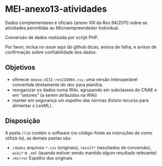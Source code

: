 # MEI-anexo13-atividades
Dados complementares e oficiais (anexo XIII da  Res.94/2011) sobre as atividades permitidas ao Microempreendedor Individual.

Conversão de dados realizada por script PHP.

Por favor, inclua no *issue* aqui do github dicas, avisos de falha, e avisos de confirmação sobre confiabilidade dos dados.

## Objetivos ##
* oferecer `Anexo-XIII-resCGSN94.csv`, uma versão interoperável convertida diretamente do doc para planilha.
* reorganizar os dados numa Wiki, agrupando em subclasses do CNAE e em "setores" (a serem atribuidos na Wiki)
* manter em segurança um espelho das normas (futuro recurso para alimentar o LexML).

## Disposição 
A pasta `/lib` contém o software (no código-fonte as instruções de como utilizá-lo), as demais pastas são:

  * `/dados` arquivos `*.csv` (originais), `result*` (resultados de conversão),  `wiki*` e `.xml` (quando estiver sendo mantido algum resultado relevante)
  * `/mirror` Espelho dos originais
  

